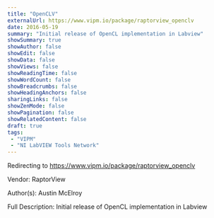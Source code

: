 ```yaml
---
title: "OpenCLV"
externalUrl: https://www.vipm.io/package/raptorview_openclv
date: 2016-05-19
summary: "Initial release of OpenCL implementation in Labview"
showSummary: true
showAuthor: false
showEdit: false
showData: false
showViews: false
showReadingTime: false
showWordCount: false
showBreadcrumbs: false
showHeadingAnchors: false
sharingLinks: false
showZenMode: false
showPagination: false
showRelatedContent: false
draft: true
tags:
 - "VIPM"
 - "NI LabVIEW Tools Network"
---
```


Redirecting to https://www.vipm.io/package/raptorview_openclv

Vendor: RaptorView

Author(s): Austin McElroy
 
Full Description:
Initial release of OpenCL implementation in Labview